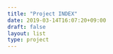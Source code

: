 ```yaml
---
title: "Project INDEX"
date: 2019-03-14T16:07:20+09:00
draft: false
layout: list
type: project
---
```


